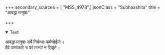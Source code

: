 +++
secondary_sources = [ "MSS_4978",]
jsonClass = "Subhaashita"
title = "आबद्धा मानुषाः"

+++

<details open><summary>Text</summary>

आबद्धा मानुषाः सर्वे निर्बन्धाः कर्मणोर्द्वयोः।  
दैवे परुषकारे च परं ताभ्यां न विद्यते॥
</details>
